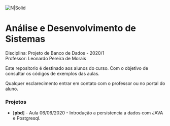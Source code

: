 ![N|Solid](https://www.go.senac.br/portal/assets/img/logo-senac.png)
# Análise e Desenvolvimento de Sistemas
Disciplina: Projeto de Banco de Dados - 2020/1  
Professor: Leonardo Pereira de Morais

Este repositorio é destinado aos alunos do curso. 
Com o objetivo de consultar os códigos de exemplos das aulas.

Qualquer esclarecimento entrar em contato com o professor ou no portal do aluno.

### Projetos
* [**pbd**] - Aula 06/06/2020 - Introdução a persistencia a dados com JAVA e Postgresql.
